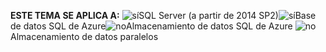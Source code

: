 **ESTE TEMA SE APLICA A:** ![sí](media/yes.png)SQL Server (a partir de 2014 SP2)![sí](media/yes.png)Base de datos SQL de Azure![no](media/no.png)Almacenamiento de datos SQL de Azure ![no](media/no.png)Almacenamiento de datos paralelos 

